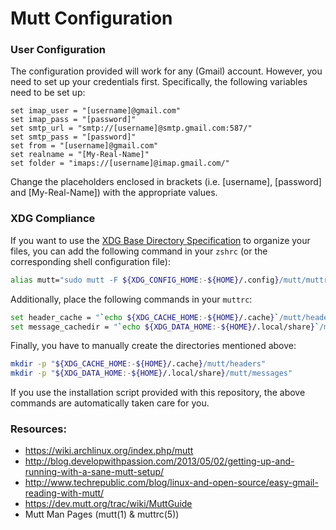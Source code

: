 # Mutt Configuration

### User Configuration

The configuration provided will work for any (Gmail) account. However, you need
to set up your credentials first. Specifically, the following variables need to
be set up:

```
set imap_user = "[username]@gmail.com"
set imap_pass = "[password]"
set smtp_url = "smtp://[username]@smtp.gmail.com:587/"
set smtp_pass = "[password]"
set from = "[username]@gmail.com"
set realname = "[My-Real-Name]"
set folder = "imaps://[username]@imap.gmail.com/"
```

Change the placeholders enclosed in brackets (i.e. [username], [password] and
[My-Real-Name]) with the appropriate values.

### XDG Compliance

If you want to use the [XDG Base Directory Specification](https://specifications.freedesktop.org/basedir-spec/latest/)
to organize your files, you can add the following command in your `zshrc` (or
the corresponding shell configuration file):

```sh
alias mutt="sudo mutt -F ${XDG_CONFIG_HOME:-${HOME}/.config}/mutt/muttrc"
```

Additionally, place the following commands in your `muttrc`:

```sh
set header_cache = "`echo ${XDG_CACHE_HOME:-${HOME}/.cache}`/mutt/headers"
set message_cachedir = "`echo ${XDG_DATA_HOME:-${HOME}/.local/share}`/mutt/messages"
```

Finally, you have to manually create the directories mentioned above:

```sh
mkdir -p "${XDG_CACHE_HOME:-${HOME}/.cache}/mutt/headers"
mkdir -p "${XDG_DATA_HOME:-${HOME}/.local/share}/mutt/messages"
```

If you use the installation script provided with this repository, the above
commands are automatically taken care for you.

### Resources:

- https://wiki.archlinux.org/index.php/mutt
- http://blog.developwithpassion.com/2013/05/02/getting-up-and-running-with-a-sane-mutt-setup/
- http://www.techrepublic.com/blog/linux-and-open-source/easy-gmail-reading-with-mutt/
- https://dev.mutt.org/trac/wiki/MuttGuide
- Mutt Man Pages (mutt(1) & muttrc(5))

